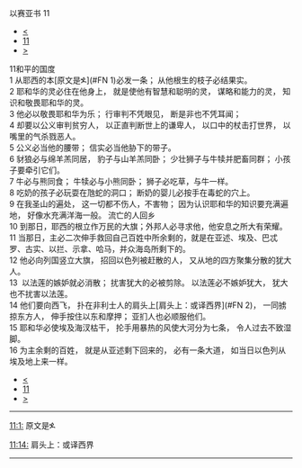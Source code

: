 ﻿





 以赛亚书 11




* [<](bible/ISA10.md)
* [11](bible/ISA.md)
* [>](bible/ISA12.md)



 
11和平的国度  
1 从耶西的本[原文是ⶍ](#FN
1)必发一条； 从他根生的枝子必结果实。  
2 耶和华的灵必住在他身上， 就是使他有智慧和聪明的灵， 谋略和能力的灵， 知识和敬畏耶和华的灵。  
3 他必以敬畏耶和华为乐； 行审判不凭眼见， 断是非也不凭耳闻；  
4 却要以公义审判贫穷人， 以正直判断世上的谦卑人， 以口中的杖击打世界， 以嘴里的气杀戮恶人。  
5 公义必当他的腰带； 信实必当他胁下的带子。     
6 豺狼必与绵羊羔同居， 豹子与山羊羔同卧； 少壮狮子与牛犊并肥畜同群； 小孩子要牵引它们。  
7 牛必与熊同食； 牛犊必与小熊同卧； 狮子必吃草，与牛一样。  
8 吃奶的孩子必玩耍在虺蛇的洞口； 断奶的婴儿必按手在毒蛇的穴上。  
9 在我圣山的遍处， 这一切都不伤人，不害物； 因为认识耶和华的知识要充满遍地， 好像水充满洋海一般。 流亡的人回乡  
10 到那日，耶西的根立作万民的大旗；外邦人必寻求他，他安息之所大有荣耀。 
11 当那日，主必二次伸手救回自己百姓中所余剩的，就是在亚述、埃及、巴忒罗、古实、以拦、示拿、哈马，并众海岛所剩下的。  
12 他必向列国竖立大旗， 招回以色列被赶散的人， 又从地的四方聚集分散的犹大人。  
13  以法莲的嫉妒就必消散； 扰害犹大的必被剪除。 以法莲必不嫉妒犹大， 犹大也不扰害以法莲。  
14 他们要向西飞， 扑在非利士人的肩头上[肩头上：或译西界](#FN
2)， 一同掳掠东方人， 伸手按住以东和摩押； 亚扪人也必顺服他们。  
15 耶和华必使埃及海汊枯干， 抡手用暴热的风使大河分为七条， 令人过去不致湿脚。  
16 为主余剩的百姓， 就是从亚述剩下回来的， 必有一条大道， 如当日以色列从埃及地上来一样。 
* [<](bible/ISA10.md)
* [11](bible/ISA.md)
* [>](bible/ISA12.md)





---


[11:1:](#V1)
原文是ⶍ


[11:14:](#V14)
肩头上：或译西界




---









